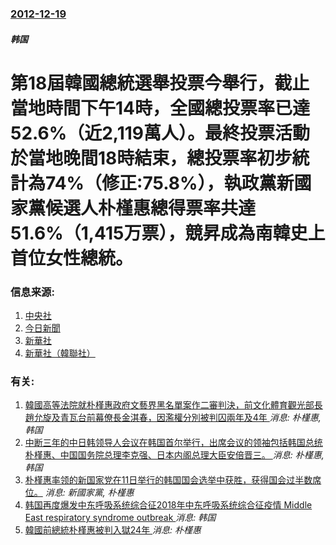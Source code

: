 ### [2012-12-19](/news/2012/12/19/index.md)

##### 韩国
# 第18屆韓國總統選舉投票今舉行，截止當地時間下午14時，全國總投票率已達52.6%（近2,119萬人）。最終投票活動於當地晚間18時結束，總投票率初步統計為74%（修正:75.8%），執政黨新國家黨候選人朴槿惠總得票率共達51.6%（1,415万票），競昇成為南韓史上首位女性總統。




### 信息来源:

1. [中央社](http://cnavideo.cna.com.tw/Misc/Latest/Video-1/004316361?v=YGEMslDUBQpQXD4fD1yo1A%3d%3d)
2. [今日新聞](http://www.nownews.com/2012/12/19/334-2883916.htm)
3. [新華社](http://news.xinhuanet.com/world/2012-12/19/c_114087952.htm)
4. [新華社（韓聯社）](http://news.xinhuanet.com/world/2012-12/20/c_124120418_2.htm?prolongation=1)

### 有关:

1. [韓國高等法院就朴槿惠政府文藝界黑名單案作二審判決，前文化體育觀光部長趙允旋及青瓦台前幕僚長金淇春，因濫權分別被判囚兩年及4年 ](/news/2018/01/23/韓國高等法院就朴槿惠政府文藝界黑名單案作二審判決-前文化體育觀光部長趙允旋及青瓦台前幕僚長金淇春-因濫權分別被判囚兩年及.md) _消息: 朴槿惠, 韩国_
2. [中断三年的中日韩领导人会议在韩国首尔举行，出席会议的领袖包括韩国总统朴槿惠、中国国务院总理李克强、日本内阁总理大臣安倍晋三。 ](/news/2015/11/1/中断三年的中日韩领导人会议在韩国首尔举行-出席会议的领袖包括韩国总统朴槿惠-中国国务院总理李克强-日本内阁总理大臣安倍晋.md) _消息: 朴槿惠, 韩国_
3. [朴槿惠率领的新国家党在11日举行的韩国国会选举中获胜，获得国会过半数席位。](/news/2012/04/12/朴槿惠率领的新国家党在11日举行的韩国国会选举中获胜-获得国会过半数席位.md) _消息: 新國家黨, 朴槿惠_
4. [韩国再度爆发中东呼吸系统综合征2018年中东呼吸系统综合征疫情 Middle East respiratory syndrome outbreak ](/news/2018/09/11/韩国再度爆发中东呼吸系统综合征2018年中东呼吸系统综合征疫情-Middle-East-respiratory-synd.md) _消息: 韩国_
5. [韓國前總統朴槿惠被判入獄24年 ](/news/2018/04/6/韓國前總統朴槿惠被判入獄24年.md) _消息: 朴槿惠_
